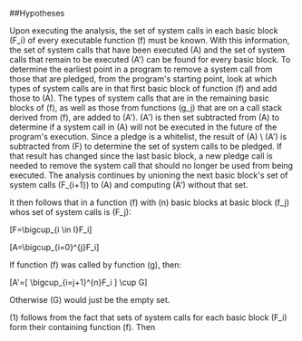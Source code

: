 ##Hypotheses

Upon executing the analysis, the set of system calls in each basic block \(F_i\) of every executable function \(f\) must be known. With this information, the set of system calls that have been executed \(A\) and the set of system calls that remain to be executed \(A'\) can be found for every basic block. To determine the earliest point in a program to remove a system call from those that are pledged, from the program's starting point, look at which types of system calls are in that first basic block of function \(f\) and add those to \(A\). The types of system calls that are in the remaining basic blocks of \(f\), as well as those from functions \(g_j\) that are on a call stack derived from \(f\), are added to \(A'\). \(A'\) is then set subtracted from \(A\) to determine if a system call in \(A\) will not be executed in the future of the program's execution. Since a pledge is a whitelist, the result of \(A\) \\ \(A'\) is subtracted from \(F\) to determine the set of system calls to be pledged. If that result has changed since the last basic block, a new pledge call is needed to remove the system call that should no longer be used from being executed. The analysis continues by unioning the next basic block's set of system calls \(F_{i+1}\) to \(A\) and computing \(A'\) without that set.

It then follows that in a function \(f\) with \(n\) basic blocks at basic block \(f_j\) whos set of system calls is \(F_j\):

\[F=\bigcup_{i \in I}F_i\]

\[A=\bigcup_{i=0}^{j}F_i\]

If function \(f\) was called by function \(g\), then:

\[A'=[ \bigcup_{i=j+1}^{n}F_i ] \cup G\]

Otherwise \(G\) would just be the empty set.

(1) follows from the fact that sets of system calls for each basic block \(F_i\) form their containing function \(f\). Then

